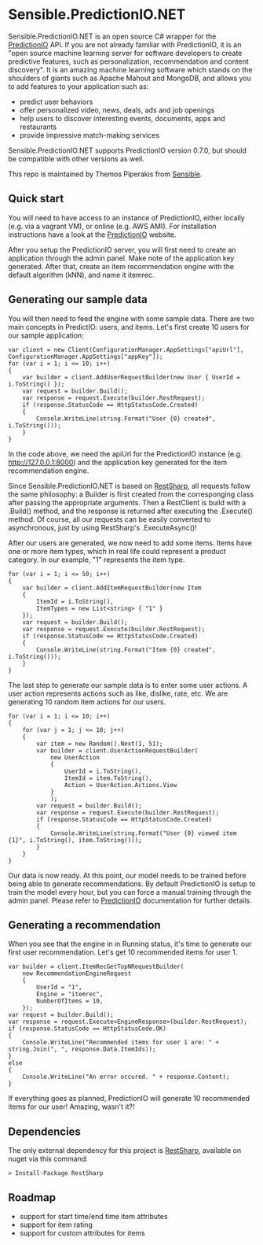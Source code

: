 Sensible.PredictionIO.NET
=========================
Sensible.PredictionIO.NET is an open source C# wrapper for the [PredictionIO] API. If you are not already familiar 
with PredictionIO, it is an "open source machine learning server for software developers to create predictive features, such as personalization, recommendation and content discovery". It is an amazing machine learning software which stands on the shoulders of giants such as Apache Mahout and MongoDB, and allows you to add features to your application such as:

* predict user behaviors
* offer personalized video, news, deals, ads and job openings
* help users to discover interesting events, documents, apps and restaurants
* provide impressive match-making services

Sensible.PredictionIO.NET supports PredictionIO version 0.7.0, but should be compatible with other versions as well.

This repo is maintained by Themos Piperakis from [Sensible].

Quick start
----------
You will need to have access to an instance of PredictionIO, either locally (e.g. via a vagrant VM), or online (e.g. AWS AMI). For installation instructions have a look at the [PredictionIO] website.

After you setup the PredictionIO server, you will first need to create an application through the admin panel. Make note of the application key generated. After that, create an item recommendation engine with the default algorithm (kNN), and name it itemrec. 

Generating our sample data
--------------------------

You will then need to feed the engine with some sample data. There are two main concepts in PredictIO: users, and items. Let's first create 10 users for our sample application:
```
var client = new Client(ConfigurationManager.AppSettings["apiUrl"], ConfigurationManager.AppSettings["appKey"]);
for (var i = 1; i <= 10; i++)
{
    var builder = client.AddUserRequestBuilder(new User { UserId = i.ToString() });
    var request = builder.Build();
    var response = request.Execute(builder.RestRequest);
    if (response.StatusCode == HttpStatusCode.Created)
    {
        Console.WriteLine(string.Format("User {0} created", i.ToString()));
    }
}
```

In the code above, we need the apiUrl for the PredictionIO instance (e.g. http://127.0.0.1:8000) and the application key generated for the item recommendation engine.

Since Sensible.PredictionIO.NET is based on [RestSharp], all requests follow the same philosophy: a Builder is first created from the corresponging class after passing the appropriate arguments. Then a RestClient is build with a .Build() method, and the response is returned after executing the .Execute() method. Of course, all our requests can be easily converted to asynchronous, just by using RestSharp's .ExecuteAsync()!

After our users are generated, we now need to add some items. Items have one or more item types, which in real life could represent a product category. In our example, "1" represents the item type.

```
for (var i = 1; i <= 50; i++)
{
    var builder = client.AddItemRequestBuilder(new Item
    {
        ItemId = i.ToString(),
        ItemTypes = new List<string> { "1" }
    });
    var request = builder.Build();
    var response = request.Execute(builder.RestRequest);
    if (response.StatusCode == HttpStatusCode.Created)
    {
        Console.WriteLine(string.Format("Item {0} created", i.ToString()));
    }
}
```

The last step to generate our sample data is to enter some user actions. A user action represents actions such as like, dislike, rate, etc. We are generating 10 random item actions for our users.

```
for (var i = 1; i <= 10; i++)
{
    for (var j = 1; j <= 10; j++)
    {
        var item = new Random().Next(1, 51);
        var builder = client.UserActionRequestBuilder(
            new UserAction
            {
                UserId = i.ToString(),
                ItemId = item.ToString(),
                Action = UserAction.Actions.View
            }
            );
        var request = builder.Build();
        var response = request.Execute(builder.RestRequest);
        if (response.StatusCode == HttpStatusCode.Created)
        {
            Console.WriteLine(string.Format("User {0} viewed item {1}", i.ToString(), item.ToString()));
        }
    }
}
```

Our data is now ready. At this point, our model needs to be trained before being able to generate recommendations. By default PredictionIO is setup to train the model every hour, but you can force a manual training through the admin panel. Please refer to [PredictionIO] documentation for further details.

Generating a recommendation
---------------------------

When you see that the engine in in Running status, it's time to generate our first user recommendation. Let's get 10 recommended items for user 1.

```
var builder = client.ItemRecGetTopNRequestBuilder(
    new RecommendationEngineRequest
    {
        UserId = "1",
        Engine = "itemrec",
        NumberOfItems = 10,
    });
var request = builder.Build();
var response = request.Execute<EngineResponse>(builder.RestRequest);
if (response.StatusCode == HttpStatusCode.OK)
{
    Console.WriteLine("Recommended items for user 1 are: " + string.Join(", ", response.Data.ItemIds));
}
else
{
    Console.WriteLine("An error occured. " + response.Content);
}
```

If everything goes as planned, PredictionIO will generate 10 recommended items for our user! Amazing, wasn't it?!


Dependencies
------------
The only external dependency for this project is [RestSharp], available on nuget via this command:
```
> Install-Package RestSharp
```

Roadmap
-------
* support for start time/end time item attributes
* support for item rating
* support for custom attributes for items



[PredictionIO]:http://prediction.io
[Sensible]:http://www.sensible.gr
[RestSharp]:http://restsharp.org

